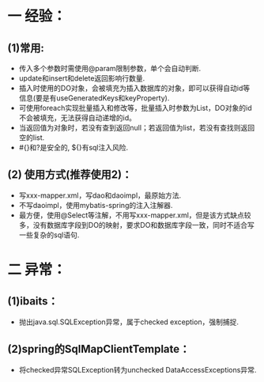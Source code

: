 # 一 经验：
## (1)常用:
- 传入多个参数时需使用@param限制参数，单个会自动判断.
- update和insert和delete返回影响行数量.
- 插入时使用的DO对象，会被填充为插入数据库的对象，即可以获得自动id等信息(要是有useGeneratedKeys和keyProperty).
- 可使用foreach实现批量插入和修改等，批量插入时参数为List，DO对象的id不会被填充，无法获得自动递增的id。
- 当返回值为对象时，若没有查到返回null；若返回值为list，若没有查找则返回空的list.
- #{}和?是安全的, ${}有sql注入风险.

## (2) 使用方式(推荐使用2)：
- 写xxx-mapper.xml，写dao和daoimpl，最原始方法.
- 不写daoimpl，使用mybatis-spring的注入注解器.
- 最方便，使用@Select等注解，不用写xxx-mapper.xml，但是该方式缺点较多，没有数据库字段到DO的映射，要求DO和数据库字段一致，同时不适合写一些复杂的sql语句.

# 二 异常：
## (1)ibaits：
- 抛出java.sql.SQLException异常，属于checked exception，强制捕捉.

## (2)spring的SqlMapClientTemplate：
- 将checked异常SQLException转为unchecked DataAccessExceptions异常.

